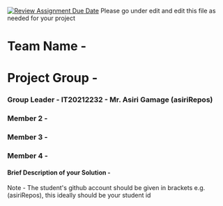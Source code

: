 [![Review Assignment Due Date](https://classroom.github.com/assets/deadline-readme-button-24ddc0f5d75046c5622901739e7c5dd533143b0c8e959d652212380cedb1ea36.svg)](https://classroom.github.com/a/2d9khxo6)
Please go under edit and edit this file as needed for your project

# Team Name - 
# Project Group - 
### Group Leader - IT20212232 - Mr. Asiri Gamage (asiriRepos)
### Member 2 - 
### Member 3 - 
### Member 4 - 

#### Brief Description of your Solution - 

Note - The student's github account should be given in brackets e.g. (asiriRepos), this ideally should be your student id 


